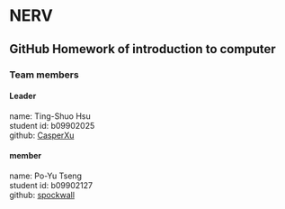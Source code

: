 # NERV
## GitHub Homework of introduction to computer

### Team members
#### Leader
name: Ting-Shuo Hsu</br>
student id: b09902025 </br>
github: [CasperXu](https://l.facebook.com/l.php?u=https%3A%2F%2Fgithub.com%2FCasperXu%3Ffbclid%3DIwAR0s3jPnzU216qnDp6DixGF2Hx2KUvF0oc-zK_1r94X9R8fsARMIsnDmup8&h=AT15nMczSwWY74DE6gmze0UK2tdiMMucPMFMeKaRLF71xnXT06Uk9rX8fDOFqwfjgfk5kSzDTrPcfSj8EjEnKfWl7m0HzOglOktmd3Fb5giRo8Iw-MgQ9muW2SLTWPU-14SUbjJc7Y9a0nTd-g-LhA)

#### member
name: Po-Yu Tseng</br>
student id: b09902127</br>
github: [spockwall](https://github.com/spockwall)
